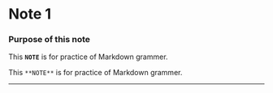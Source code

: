 # Note 1

### Purpose of this note
This **`NOTE`** is for practice of Markdown grammer.

This `**NOTE**` is for practice of Markdown grammer.

---


